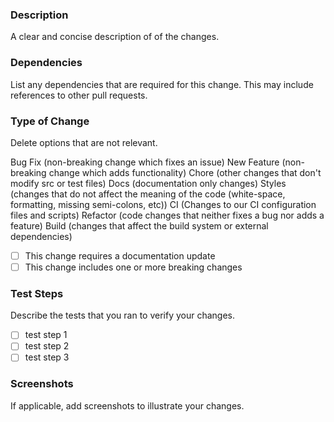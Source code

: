 ### Description

A clear and concise description of of the changes.

### Dependencies

List any dependencies that are required for this change. This may include references to other pull requests.

### Type of Change

Delete options that are not relevant.

Bug Fix (non-breaking change which fixes an issue)
New Feature (non-breaking change which adds functionality)
Chore (other changes that don't modify src or test files)
Docs (documentation only changes)
Styles (changes that do not affect the meaning of the code (white-space, formatting, missing semi-colons, etc))
CI (Changes to our CI configuration files and scripts)
Refactor (code changes that neither fixes a bug nor adds a feature)
Build (changes that affect the build system or external dependencies)

- [ ] This change requires a documentation update
- [ ] This change includes one or more breaking changes

### Test Steps

Describe the tests that you ran to verify your changes.

- [ ] test step 1
- [ ] test step 2
- [ ] test step 3

### Screenshots

If applicable, add screenshots to illustrate your changes.
